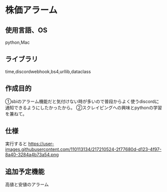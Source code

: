 # 株価アラーム

## 使用言語、OS　
python,Mac
## ライブラリ
time,discordwebhook,bs4,urllib,dataclass
## 作成目的
①sbiのアラーム機能だと気付けない時が多いので普段からよく使うdiscordに通知できるようにしたかったから。
②スクレイピングへの興味とpythonの学習を兼ねて。
## 仕様
実行すると
https://user-images.githubusercontent.com/110113134/217210524-2f77680d-d123-4f97-8a40-3284a4b73a54.png
## 追加予定機能
高値と安値のアラーム






